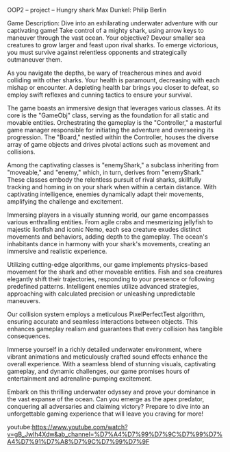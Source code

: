 OOP2 – project – Hungry shark
Max Dunkel: 
Philip Berlin

Game Description:
Dive into an exhilarating underwater adventure with our captivating game! Take control of a mighty shark,
using arrow keys to maneuver through the vast ocean. Your objective? 
Devour smaller sea creatures to grow larger and feast upon rival sharks. To emerge victorious, you must survive against relentless opponents and strategically outmaneuver them.

As you navigate the depths, be wary of treacherous mines and avoid colliding with other sharks. Your health is paramount, decreasing with each mishap or encounter. A depleting health bar brings you closer to defeat, so employ swift reflexes and cunning tactics to ensure your survival.

The game boasts an immersive design that leverages various classes. At its core is the "GameObj" class, serving as the foundation for all static and movable entities. Orchestrating the gameplay is the "Controller," a masterful game manager responsible for initiating the adventure and overseeing its progression. The "Board," nestled within the Controller, houses the diverse array of game objects and drives pivotal actions such as movement and collisions.

Among the captivating classes is "enemyShark," a subclass inheriting from "moveable," and "enemy," which, in turn, derives from "enemyShark." These classes embody the relentless pursuit of rival sharks, skillfully tracking and homing in on your shark when within a certain distance. With captivating intelligence, enemies dynamically adapt their movements, amplifying the challenge and excitement.

Immersing players in a visually stunning world, our game encompasses various enthralling entities. From agile crabs and mesmerizing jellyfish to majestic lionfish and iconic Nemo, each sea creature exudes distinct movements and behaviors, adding depth to the gameplay. The ocean's inhabitants dance in harmony with your shark's movements, creating an immersive and realistic experience.

Utilizing cutting-edge algorithms, our game implements physics-based movement for the shark and other moveable entities. Fish and sea creatures elegantly shift their trajectories, responding to your presence or following predefined patterns. Intelligent enemies utilize advanced strategies, approaching with calculated precision or unleashing unpredictable maneuvers.

Our collision system employs a meticulous PixelPerfectTest algorithm, ensuring accurate and seamless interactions between objects. This enhances gameplay realism and guarantees that every collision has tangible consequences.

Immerse yourself in a richly detailed underwater environment, where vibrant animations and meticulously crafted sound effects enhance the overall experience. With a seamless blend of stunning visuals, captivating gameplay, and dynamic challenges, our game promises hours of entertainment and adrenaline-pumping excitement.

Embark on this thrilling underwater odyssey and prove your dominance in the vast expanse of the ocean. Can you emerge as the apex predator, conquering all adversaries and claiming victory? Prepare to dive into an unforgettable gaming experience that will leave you craving for more!

youtube:https://www.youtube.com/watch?v=gB_JwIh4Xdw&ab_channel=%D7%A4%D7%99%D7%9C%D7%99%D7%A4%D7%91%D7%A8%D7%9C%D7%99%D7%9F
